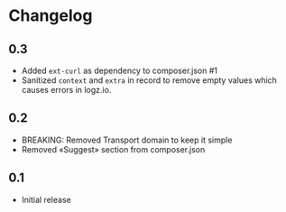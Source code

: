 # Changelog

## 0.3
* Added `ext-curl` as dependency to composer.json #1
* Sanitized `context` and `extra` in record to remove empty values which causes errors in logz.io.

## 0.2
* BREAKING: Removed Transport domain to keep it simple
* Removed «Suggest» section from composer.json

## 0.1
* Initial release
